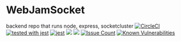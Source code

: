 # WebJamSocket

backend repo that runs node, express, socketcluster
[![CircleCI](https://circleci.com/gh/WebJamApps/WebJamSocket.svg?style=svg)](https://circleci.com/gh/WebJamApps/WebJamSocket)
[![tested with jest](https://img.shields.io/badge/tested_with-jest-99424f.svg)](https://github.com/facebook/jest)
[![jest](https://jestjs.io/img/jest-badge.svg)](https://github.com/facebook/jest)
<a href="https://codeclimate.com/github/WebJamApps/WebJamSocket/test_coverage"><img src="https://api.codeclimate.com/v1/badges/e4f5c93295bc77b31396/test_coverage" /></a>
<a href="https://codeclimate.com/github/WebJamApps/WebJamSocket/maintainability"><img src="https://api.codeclimate.com/v1/badges/e4f5c93295bc77b31396/maintainability" /></a>
[![Issue Count](https://codeclimate.com/github/WebJamApps/WebJamSocket/badges/issue_count.svg)](https://codeclimate.com/github/WebJamApps/WebJamSocket/issues)
[![Known Vulnerabilities](https://snyk.io/test/github/webjamapps/WebJamSocket/badge.svg)](https://snyk.io/test/github/webjamapps/WebJamSocket)

